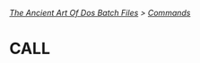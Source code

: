 *[The Ancient Art Of Dos Batch Files](./0-0-0-Table-Of-Contents.md) > [Commands](./3-0-0-Commands.md)*

# CALL #